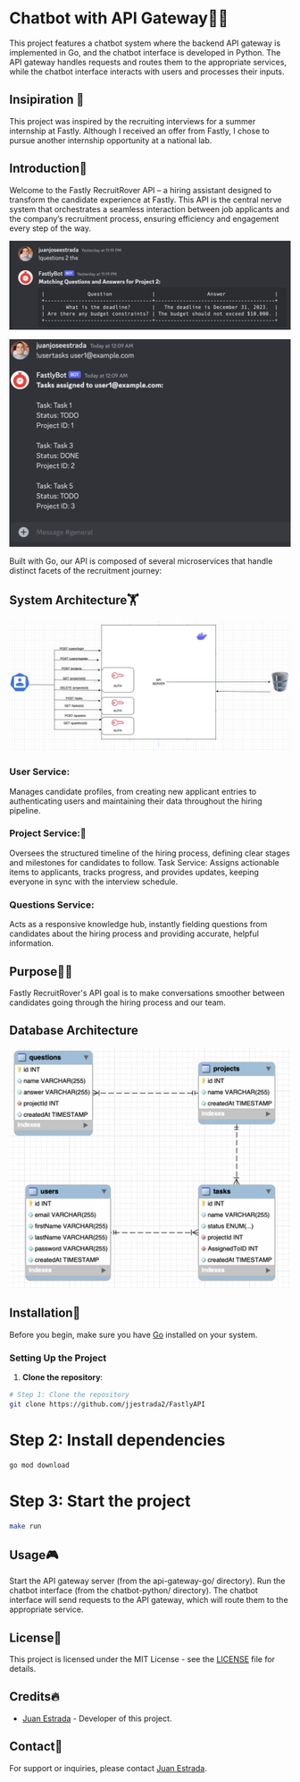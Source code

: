 # Chatbot with API Gateway🤖🚪

This project features a chatbot system where the backend API gateway is implemented in Go, and the chatbot interface is developed in Python. The API gateway handles requests and routes them to the appropriate services, while the chatbot interface interacts with users and processes their inputs.
## Insipiration 🤗
This project was inspired by the recruiting interviews for a summer internship at Fastly. Although I received an offer from Fastly, I chose to pursue another internship opportunity at a national lab.

## Introduction🙌

Welcome to the Fastly RecruitRover API – a hiring assistant designed to transform the candidate experience at Fastly. This API is the central nerve system that orchestrates a seamless interaction between job applicants and the company’s recruitment process, ensuring efficiency and engagement every step of the way.

![Example chatbot](img/1.png "Example chatbot")

![Example chatbot](img/2.png "Example chatbot")

Built with Go, our API is composed of several microservices that handle distinct facets of the recruitment journey:
## System Architecture🏋️
![System Architecture](img/3.png "System Architecture")
### User Service:
 Manages candidate profiles, from creating new applicant entries to authenticating users and maintaining their data throughout the hiring pipeline.
### Project Service:🐢
 Oversees the structured timeline of the hiring process, defining clear stages and milestones for candidates to follow.
Task Service: Assigns actionable items to applicants, tracks progress, and provides updates, keeping everyone in sync with the interview schedule.
### Questions Service:
Acts as a responsive knowledge hub, instantly fielding questions from candidates about the hiring process and providing accurate, helpful information.

## Purpose🦸‍♂️

Fastly RecruitRover's API goal is to make conversations smoother between candidates going through the hiring process and our team.

## Database Architecture
![Database Architecture](img/4.png "System Architecture")


## Installation👾

Before you begin, make sure you have [Go](https://golang.org/dl/) installed on your system.

### Setting Up the Project

1. **Clone the repository**:
```bash
# Step 1: Clone the repository
git clone https://github.com/jjestrada2/FastlyAPI
```
# Step 2: Install dependencies
```bash
go mod download
```
# Step 3: Start the project
```bash
make run 
```
## Usage🎮

Start the API gateway server (from the api-gateway-go/ directory).
Run the chatbot interface (from the chatbot-python/ directory).
The chatbot interface will send requests to the API gateway, which will route them to the appropriate service.


## License📜

This project is licensed under the MIT License - see the [LICENSE](https://choosealicense.com/licenses/mit/) file for details.

## Credits🔥

- [Juan Estrada](https://github.com/jjestrada2) - Developer of this project.

## Contact🦻

For support or inquiries, please contact [Juan Estrada](mailto:juan5801331@gmail.com).
